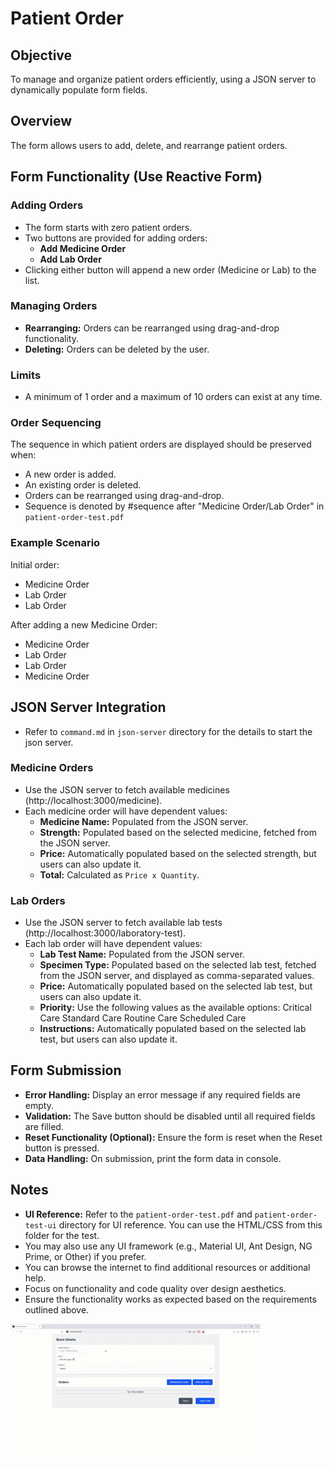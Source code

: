 # Patient Order 

## Objective

To manage and organize patient orders efficiently, using a JSON server to dynamically populate form fields.

## Overview

The form allows users to add, delete, and rearrange patient orders.
## Form Functionality (Use Reactive Form)

### Adding Orders

- The form starts with zero patient orders.
- Two buttons are provided for adding orders:
  - **Add Medicine Order**
  - **Add Lab Order**
- Clicking either button will append a new order (Medicine or Lab) to the list.

### Managing Orders

- **Rearranging:** Orders can be rearranged using drag-and-drop functionality.
- **Deleting:** Orders can be deleted by the user.

### Limits

- A minimum of 1 order and a maximum of 10 orders can exist at any time.

### Order Sequencing

The sequence in which patient orders are displayed should be preserved when:
- A new order is added.
- An existing order is deleted.
- Orders can be rearranged using drag-and-drop.
- Sequence is denoted by #sequence after "Medicine Order/Lab Order" in `patient-order-test.pdf`

### Example Scenario

Initial order:
- Medicine Order
- Lab Order
- Lab Order

After adding a new Medicine Order:
- Medicine Order
- Lab Order
- Lab Order
- Medicine Order


## JSON Server Integration
- Refer to `command.md` in `json-server` directory for the details to start the json server.

### Medicine Orders

- Use the JSON server to fetch available medicines (http://localhost:3000/medicine).
- Each medicine order will have dependent values:
  - **Medicine Name:** Populated from the JSON server.
  - **Strength:** Populated based on the selected medicine, fetched from the JSON server.
  - **Price:** Automatically populated based on the selected strength, but users can also update it.
  - **Total:** Calculated as `Price x Quantity`.

### Lab Orders

- Use the JSON server to fetch available lab tests (http://localhost:3000/laboratory-test).
- Each lab order will have dependent values:
  - **Lab Test Name:** Populated from the JSON server.
  - **Specimen Type:** Populated based on the selected lab test, fetched from the JSON server, and displayed as comma-separated values.
  - **Price:** Automatically populated based on the selected lab test, but users can also update it.
  - **Priority:** Use the following values as the available options:
    Critical Care
    Standard Care
    Routine Care
    Scheduled Care
  - **Instructions:** Automatically populated based on the selected lab test, but users can also update it.

## Form Submission

- **Error Handling:** Display an error message if any required fields are empty.
- **Validation:** The Save button should be disabled until all required fields are filled.
- **Reset Functionality (Optional):** Ensure the form is reset when the Reset button is pressed.
- **Data Handling:** On submission, print the form data in console.


## Notes

- **UI Reference:** Refer to the `patient-order-test.pdf` and `patient-order-test-ui` directory for UI reference. You can use the HTML/CSS from this folder for the test. 
- You may also use any UI framework (e.g., Material UI, Ant Design, NG Prime, or Other) if you prefer. 
- You can browse the internet to find additional resources or additional help.
- Focus on functionality and code quality over design aesthetics.
- Ensure the functionality works as expected based on the requirements outlined above.

![Order Summary Demo](https://raw.githubusercontent.com/realvishalrana/Patient-order/refs/heads/main/OrderSummary.gif)
